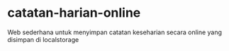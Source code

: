 # catatan-harian-online
Web sederhana untuk menyimpan catatan keseharian secara online yang disimpan di localstorage

